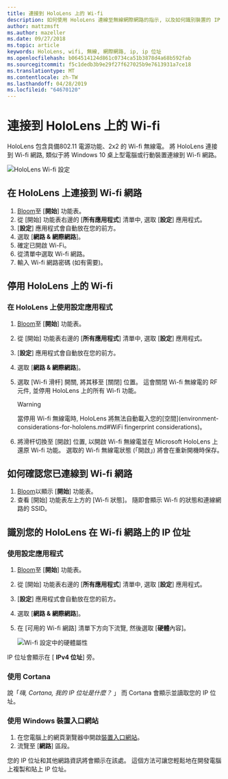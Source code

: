 ```yaml
---
title: 連接到 HoloLens 上的 Wi-fi
description: 如何使用 HoloLens 連線至無線網際網路的指示, 以及如何識別裝置的 IP 位址。
author: mattzmsft
ms.author: mazeller
ms.date: 09/27/2018
ms.topic: article
keywords: HoloLens, wifi, 無線, 網際網路, ip, ip 位址
ms.openlocfilehash: b064514124d861c0734ca51b3878d4a68b592fab
ms.sourcegitcommit: f5c1dedb3b9e29f27f627025b9e7613931a7ce18
ms.translationtype: MT
ms.contentlocale: zh-TW
ms.lasthandoff: 04/28/2019
ms.locfileid: "64670120"
---
```

# <a name="connecting-to-wi-fi-on-hololens"></a>連接到 HoloLens 上的 Wi-fi

HoloLens 包含具備802.11 電源功能、2x2 的 Wi-fi 無線電。 將 HoloLens 連接到 Wi-fi 網路, 類似于將 Windows 10 桌上型電腦或行動裝置連線到 Wi-fi 網路。

![HoloLens Wi-fi 設定](images/wifi-hololens-600px.jpg)

## <a name="connecting-to-a-wi-fi-network-on-hololens"></a>在 HoloLens 上連接到 Wi-fi 網路

1. [Bloom](gestures.md#bloom)至 [**開始**] 功能表。
2. 從 [開始] 功能表右邊的 [**所有應用程式**] 清單中, 選取 [**設定**] 應用程式。
3. [**設定**] 應用程式會自動放在您的前方。
4. 選取 [**網路 & 網際網路**]。
5. 確定已開啟 Wi-Fi。
6. 從清單中選取 Wi-fi 網路。
7. 輸入 Wi-fi 網路密碼 (如有需要)。

## <a name="disabling-wi-fi-on-hololens"></a>停用 HoloLens 上的 Wi-fi

### <a name="using-the-settings-app-on-hololens"></a>在 HoloLens 上使用設定應用程式

1. [Bloom](gestures.md#bloom)至 [**開始**] 功能表。
2. 從 [開始] 功能表右邊的 [**所有應用程式**] 清單中, 選取 [**設定**] 應用程式。
3. [**設定**] 應用程式會自動放在您的前方。
4. 選取 [**網路 & 網際網路**]。
5. 選取 [Wi-fi 滑杆] 開關, 將其移至 [關閉] 位置。 這會關閉 Wi-fi 無線電的 RF 元件, 並停用 HoloLens 上的所有 Wi-fi 功能。 

    >[!WARNING]
    >當停用 Wi-fi 無線電時, HoloLens 將無法自動載入您的[空間](environment-considerations-for-hololens.md#WiFi fingerprint considerations)。
    
6. 將滑杆切換至 [開啟] 位置, 以開啟 Wi-fi 無線電並在 Microsoft HoloLens 上還原 Wi-fi 功能。 選取的 Wi-fi 無線電狀態 (「開啟」) 將會在重新開機時保存。

## <a name="how-to-confirm-you-are-connected-to-a-wi-fi-network"></a>如何確認您已連線到 Wi-fi 網路

1. [Bloom](gestures.md#bloom)以顯示 [**開始**] 功能表。
2. 查看 [開始] 功能表左上方的 [Wi-fi 狀態]。 隨即會顯示 Wi-fi 的狀態和連線網路的 SSID。

## <a name="identifying-the-ip-address-of-your-hololens-on-the-wi-fi-network"></a>識別您的 HoloLens 在 Wi-fi 網路上的 IP 位址

### <a name="using-the-settings-app"></a>使用設定應用程式

1. [Bloom](gestures.md#bloom)至 [**開始**] 功能表。
2. 從 [開始] 功能表右邊的 [**所有應用程式**] 清單中, 選取 [**設定**] 應用程式。
3. [**設定**] 應用程式會自動放在您的前方。
4. 選取 [**網路 & 網際網路**]。
5. 在 [可用的 Wi-fi 網路] 清單下方向下流覽, 然後選取 [**硬體**內容]。

    ![Wi-fi 設定中的硬體屬性](images/wifi-hololens-hwdetails.jpg)

IP 位址會顯示在 [ **IPv4 位址**] 旁。

### <a name="using-cortana"></a>使用 Cortana

說「*嗨, Cortana, 我的 IP 位址是什麼？* 」 而 Cortana 會顯示並讀取您的 IP 位址。

### <a name="using-windows-device-portal"></a>使用 Windows 裝置入口網站

1. 在您電腦上的網頁瀏覽器中開啟[裝置入口網站](using-the-windows-device-portal.md#networking)。
2. 流覽至 [**網路**] 區段。

您的 IP 位址和其他網路資訊將會顯示在該處。 這個方法可讓您輕鬆地在開發電腦上複製和貼上 IP 位址。
